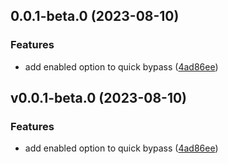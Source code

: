 ## 0.0.1-beta.0 (2023-08-10)


### Features

* add enabled option to quick bypass ([4ad86ee](https://github.com/iamspark1e/unplugin-zip-pack/commit/4ad86ee7b180f7f931d311143a953b9e9c45fd9b))



## v0.0.1-beta.0 (2023-08-10)


### Features

* add enabled option to quick bypass ([4ad86ee](https://github.com/iamspark1e/unplugin-zip-pack/commit/4ad86ee7b180f7f931d311143a953b9e9c45fd9b))



